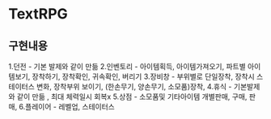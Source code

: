 # TextRPG
## 구현내용
1.던전 - 기본 발제와 같이 만듦
2.인벤토리 - 아이템획득, 아이템가져오기, 파트별 아이템보기, 장착하기, 장착확인, 귀속확인,  버리기
3.장비창 - 부위별로 단일장착, 장착시 스테이터스 변화, 장착부위 보이기, (한손무기, 양손무기, 소모품)장착,
4.휴식 - 기본발제와 같이 만듦 , 최대 체력일시 회복x
5.상점 - 소모품및 기타아이템 개별판매, 구매, 판매, 
6.플레이어 - 레벨업, 스테이터스
